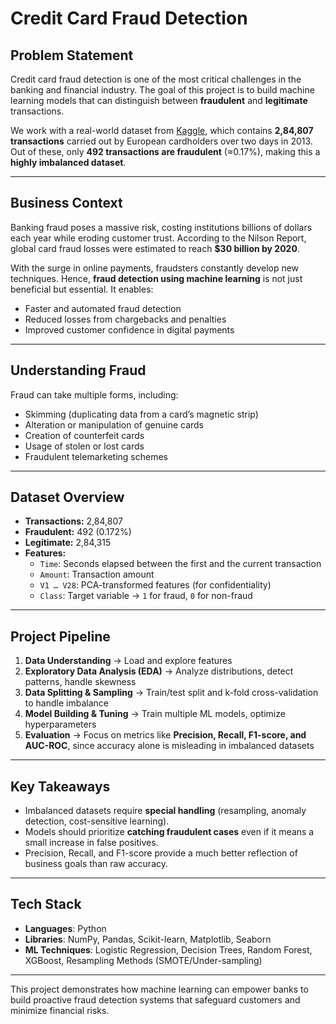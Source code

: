 # Credit Card Fraud Detection  

## Problem Statement  
Credit card fraud detection is one of the most critical challenges in the banking and financial industry. The goal of this project is to build machine learning models that can distinguish between **fraudulent** and **legitimate** transactions.  

We work with a real-world dataset from [Kaggle](https://www.kaggle.com/mlg-ulb/creditcardfraud), which contains **2,84,807 transactions** carried out by European cardholders over two days in 2013. Out of these, only **492 transactions are fraudulent** (≈0.17%), making this a **highly imbalanced dataset**.  

---

## Business Context  
Banking fraud poses a massive risk, costing institutions billions of dollars each year while eroding customer trust. According to the Nilson Report, global card fraud losses were estimated to reach **$30 billion by 2020**.  

With the surge in online payments, fraudsters constantly develop new techniques. Hence, **fraud detection using machine learning** is not just beneficial but essential. It enables:  
- Faster and automated fraud detection  
- Reduced losses from chargebacks and penalties  
- Improved customer confidence in digital payments  

---

## Understanding Fraud  
Fraud can take multiple forms, including:  
- Skimming (duplicating data from a card’s magnetic strip)  
- Alteration or manipulation of genuine cards  
- Creation of counterfeit cards  
- Usage of stolen or lost cards  
- Fraudulent telemarketing schemes  

---

## Dataset Overview  
- **Transactions:** 2,84,807  
- **Fraudulent:** 492 (0.172%)  
- **Legitimate:** 2,84,315  
- **Features:**  
  - `Time`: Seconds elapsed between the first and the current transaction  
  - `Amount`: Transaction amount  
  - `V1 … V28`: PCA-transformed features (for confidentiality)  
  - `Class`: Target variable → `1` for fraud, `0` for non-fraud  

---

## Project Pipeline  
1. **Data Understanding** → Load and explore features  
2. **Exploratory Data Analysis (EDA)** → Analyze distributions, detect patterns, handle skewness  
3. **Data Splitting & Sampling** → Train/test split and k-fold cross-validation to handle imbalance  
4. **Model Building & Tuning** → Train multiple ML models, optimize hyperparameters  
5. **Evaluation** → Focus on metrics like **Precision, Recall, F1-score, and AUC-ROC**, since accuracy alone is misleading in imbalanced datasets  

---

## Key Takeaways  
- Imbalanced datasets require **special handling** (resampling, anomaly detection, cost-sensitive learning).  
- Models should prioritize **catching fraudulent cases** even if it means a small increase in false positives.  
- Precision, Recall, and F1-score provide a much better reflection of business goals than raw accuracy.  

---

## Tech Stack  
- **Languages**: Python   
- **Libraries**: NumPy, Pandas, Scikit-learn, Matplotlib, Seaborn  
- **ML Techniques**: Logistic Regression, Decision Trees, Random Forest, XGBoost, Resampling Methods (SMOTE/Under-sampling)  

---

This project demonstrates how machine learning can empower banks to build proactive fraud detection systems that safeguard customers and minimize financial risks.  
